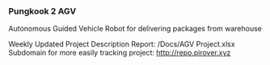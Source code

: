 ### Pungkook 2 AGV

Autonomous Guided Vehicle Robot for delivering packages from warehouse

Weekly Updated Project Description Report: /Docs/AGV Project.xlsx
Subdomain for more easily tracking project: http://repo.pirover.xyz
